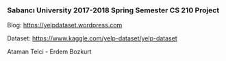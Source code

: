 ### Sabancı University 2017-2018 Spring Semester CS 210 Project

Blog: https://yelpdataset.wordpress.com

Dataset: https://www.kaggle.com/yelp-dataset/yelp-dataset

Ataman Telci - Erdem Bozkurt
